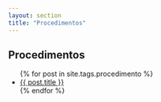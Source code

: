 ```yaml
---
layout: section
title: "Procedimentos"
---
```


## Procedimentos
  
<ul>
{% for post in site.tags.procedimento %}
  <li><a href="{{ post.url }}">{{ post.title }}</a></li>
{% endfor %}
</ul>